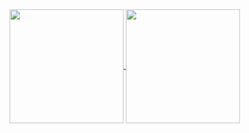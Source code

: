 <a href="https://github.com/engkad">
  <img height=200 align="center" src="https://github-readme-stats.vercel.app/api?username=engkad&show_icons=true&theme=radical&hide_rank=true" />
</a>
<a href="https://github.com/engkad">
  <img height=200 align="center" src="https://github-readme-stats.vercel.app/api/top-langs/?username=engkad&layout=compact&theme=radical" />
</a>

